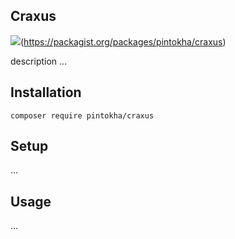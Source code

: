 ## Craxus

![](https://img.shields.io/packagist/l/pintokha/craxus?style=flat-square)(https://packagist.org/packages/pintokha/craxus)

description ...

## Installation
```
composer require pintokha/craxus
```
## Setup
...
## Usage
...
